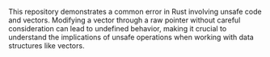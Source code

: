 This repository demonstrates a common error in Rust involving unsafe code and vectors. Modifying a vector through a raw pointer without careful consideration can lead to undefined behavior, making it crucial to understand the implications of unsafe operations when working with data structures like vectors.